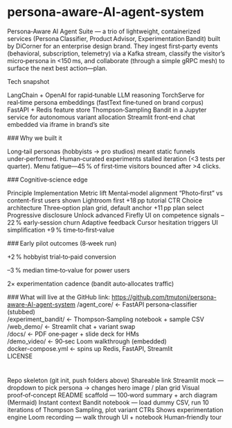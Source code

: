 # persona-aware-AI-agent-system
Persona‑Aware AI Agent Suite — a trio of lightweight, containerized services (Persona Classifier, Product Advisor, Experimentation Bandit) built by DiCorner for an enterprise design brand. They ingest first‑party events (behavioral, subscription, telemetry) via a Kafka stream, classify the visitor’s micro‑persona in <150 ms, and collaborate (through a simple gRPC mesh) to surface the next best action—plan.

Tech snapshot

LangChain + OpenAI for rapid‑tunable LLM reasoning
TorchServe for real‑time persona embeddings (fastText fine‑tuned on brand corpus)
FastAPI + Redis feature store
Thompson‑Sampling Bandit in a Jupyter service for autonomous variant allocation
Streamlit front‑end chat embedded via iframe in brand’s site

### Why we built it

Long‑tail personas (hobbyists → pro studios) meant static funnels under‑performed.
Human‑curated experiments stalled iteration (<3 tests per quarter).
Menu fatigue—45 % of first‑time visitors bounced after >4 clicks.

### Cognitive‑science edge

Principle	Implementation	Metric lift
Mental‑model alignment	“Photo‑first” vs content-first users shown Lightroom first	+18 pp tutorial CTR
Choice architecture	Three‑option plan grid, default anchor	+11 pp plan select
Progressive disclosure	Unlock advanced Firefly UI on competence signals	–22 % early‑session churn
Adaptive feedback	Cursor hesitation triggers UI simplification	+9 % time‑to‑first‑value

### Early pilot outcomes (8‑week run)

+2 % hobbyist trial‑to‑paid conversion

–3 % median time‑to‑value for power users

2× experimentation cadence (bandit auto‑allocates traffic)

### What will live at the GitHub link: https://github.com/tmutoni/persona-aware-AI-agent-system 
/agent_core/         ← FastAPI persona‑classifier (stubbed)  
/experiment_bandit/  ← Thompson‑Sampling notebook + sample CSV  
/web_demo/           ← Streamlit chat + variant swap  
/docs/               ← PDF one‑pager + slide deck for HMs  
/demo_video/         ← 90‑sec Loom walkthrough (embedded)  
docker-compose.yml   ← spins up Redis, FastAPI, Streamlit  
LICENSE
#
Repo skeleton (git init, push folders above)	Shareable link
Streamlit mock — dropdown to pick persona → changes hero image / plan grid	Visual proof‑of‑concept
README scaffold — 100‑word summary + arch diagram (Mermaid)	Instant context
Bandit notebook — load dummy CSV, run 10 iterations of Thompson Sampling, plot variant CTRs	Shows experimentation engine
Loom recording — walk through UI + notebook	Human‑friendly tour
